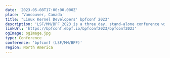 ```yaml
---
date: '2023-05-08T17:00:00.000Z'
place: 'Vancouver, Canada'
title: "Linux Kernel Developers' bpfconf 2023"
description: 'LSF/MM/BPF 2023 is a three day, stand-alone conference with four subsystem-specific tracks, cross-track discussions, as well as BoF and hacking sessions.'
linkUrl: 'https://bpfconf.ebpf.io/bpfconf2023/bpfconf2023'
ogImage: ogImage.jpg
type: Conference
conference: 'bpfconf (LSF/MM/BPF)'
region: North America
---
```

